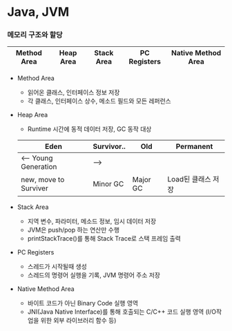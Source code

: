 # Java, JVM
### 메모리 구조와 할당
  | Method Area | Heap Area | Stack Area | PC Registers | Native Method Area |
  |-----------|------------|--------------| ---- | ---- |
* Method Area
    * 읽어온 클래스, 인터페이스 정보 저장
    * 각 클래스, 인터페이스 상수, 메소드 필드와 모든 레퍼런스 
      
* Heap Area
    * Runtime 시간에 동적 데이터 저장, GC 동작 대상
    
    | Eden                 | Survivor.. | Old      | Permanent  |
    |------------|----------|------------|------------|
    | <-- Young Generation |       -->|          |
    | new, move to Surviver | Minor GC   | Major GC | Load된 클래스 저장 |
      
* Stack Area
    * 지역 변수, 파라미터, 메소드 정보, 임시 데이터 저장
    * JVM은 push/pop 하는 연산만 수행
    * printStackTrace()를 통해 Stack Trace로 스택 프레임 출력
* PC Registers
    * 스레드가 시작될때 생성
    * 스레드의 명령어 실행을 기록, JVM 명령어 주소 저장
* Native Method Area
    * 바이트 코드가 아닌 Binary Code 실행 영역
    * JNI(Java Native Interface)를 통해 호출되는 C/C++ 코드 실행 영역 (I/O작업을 위한 외부 라이브러리 함수 등)


